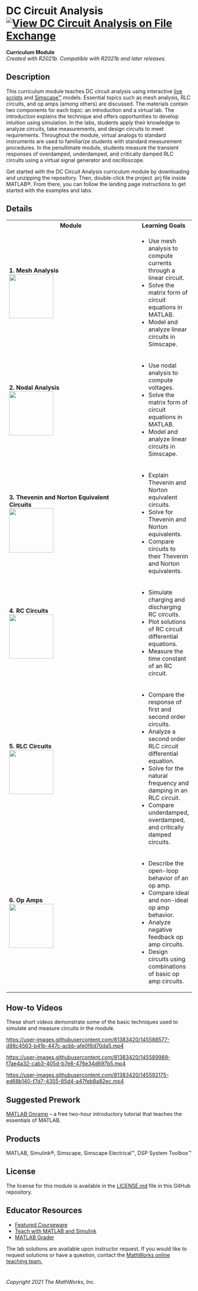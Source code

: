 # DC Circuit Analysis [![View DC Circuit Analysis on File Exchange](https://www.mathworks.com/matlabcentral/images/matlab-file-exchange.svg)](https://www.mathworks.com/matlabcentral/fileexchange/)  
**Curriculum Module**  
_Created with R2021b. Compatible with R2021b and later releases._  

## Description ##
This curriculum module teaches DC circuit analysis using interactive [live scripts](https://www.mathworks.com/products/matlab/live-editor.html) and [Simscape&trade;](https://www.mathworks.com/products/simscape.html) models. Essential topics such as mesh analysis, RLC circuits, and op amps (among others) are discussed. The materials contain two components for each topic: an introduction and a virtual lab. The introduction explains the technique and offers opportunities to develop intuition using simulation. In the labs, students apply their knowledge to analyze circuits, take measurements, and design circuits to meet requirements. Throughout the module, virtual analogs to standard instruments are used to familiarize students with standard measurement procedures. In the penultimate module, students measure the transient responses of overdamped, underdamped, and critically damped RLC circuits using a virtual signal generator and oscilloscope.

Get started with the DC Circuit Analysis curriculum module by downloading and unzipping the repository. Then, double-click the project .prj file inside MATLAB&reg;. From there, you can follow the landing page instructions to get started with the examples and labs.

## Details ##

<table style="vertical-align:top">
  <tr>
    <th width=350>Module</th>
    <th>Learning Goals</th>
  </tr>
  <tr>
    <td>
        <b>1. Mesh Analysis</b><br>
        <img height="120" src="https://user-images.githubusercontent.com/81383420/145477841-2fece5f2-20b7-4926-b6f6-33b84d3d9f31.png" >
    </td>
    <td>    
        <ul>
        <li>Use mesh analysis to compute currents through a linear circuit.</li>
        <li>Solve the matrix form of circuit equations in MATLAB.</li>
        <li>Model and analyze linear circuits in Simscape.</li>
        </ul>
    </td>
  </tr>
  <tr>
    <td>
        <b>2. Nodal Analysis</b><br>
        <img height="120" src="https://user-images.githubusercontent.com/81383420/145477842-6bfc6893-7338-43d1-aac5-a8cfa8b77c04.png" >
    </td>
    <td>    
        <ul>
        <li>Use nodal analysis to compute voltages.</li>
        <li>Solve the matrix form of circuit equations in MATLAB.</li>
        <li>Model and analyze linear circuits in Simscape.</li>
        </ul>
    </td>
  </tr>
  <tr>
    <td>
        <b>3. Thevenin and Norton Equivalent Circuits</b><br>  
        <img height="120" src="https://user-images.githubusercontent.com/81383420/145478206-749ed898-654a-4da0-bdeb-24d852f12263.png" >     
    </td>
    <td>    
        <ul>
        <li>Explain Thevenin and Norton equivalent circuits.</li>
        <li>Solve for Thevenin and Norton equivalents.</li>
        <li>Compare circuits to their Thevenin and Norton equivalents.</li>
        </ul>
    </td>
  </tr>
  <tr>
    <td>
        <b>4. RC Circuits</b><br>      
        <img height="120" src="https://user-images.githubusercontent.com/81383420/145478990-8ee2459d-7d4f-4a29-aa5c-42b6203a4a75.png" >  
    </td>
    <td>    
        <ul>
        <li>Simulate charging and discharging RC circuits.</li>
        <li>Plot solutions of RC circuit differential equations.</li>
        <li>Measure the time constant of an RC circuit.</li>
        </ul>
    </td>
  </tr>
  <tr>
    <td>
        <b>5. RLC Circuits</b><br>
        <img height="120" src="https://user-images.githubusercontent.com/81383420/145479597-53ead5e5-5ae7-45b1-b4cb-df8bb555ed87.png" >  
    </td>
    <td>    
        <ul>
        <li>Compare the response of first and second order circuits.</li>
        <li>Analyze a second order RLC circuit differential equation.</li>
        <li>Solve for the natural frequency and damping in an RLC circuit.</li>
        <li>Compare underdamped, overdamped, and critically damped circuits.</li>
        </ul>
    </td>
  </tr>
  <tr>
    <td>
        <b>6. Op Amps</b><br>
        <img height="120" src="https://user-images.githubusercontent.com/81383420/145480411-efa3ff3e-8cf3-4e56-abe5-3d588fd45c90.png" >  
    </td>
    <td>    
        <ul>
        <li>Describe the open-loop behavior of an op amp.</li>
        <li>Compare ideal and non-ideal op amp behavior.</li>
        <li>Analyze negative feedback op amp circuits.</li>
        <li>Design circuits using combinations of basic op amp circuits.</li>
        </ul>
    </td>
  </tr>
</table>

## How-to Videos ##
These short videos demonstrate some of the basic techniques used to simulate and measure circuits in the module. 

https://user-images.githubusercontent.com/81383420/145588577-d98c4563-b41b-447c-acbb-afe0f6d70da5.mp4

https://user-images.githubusercontent.com/81383420/145589989-f7ae4a32-cab3-405d-b7e8-476e34d697b5.mp4

https://user-images.githubusercontent.com/81383420/145592175-ed68b140-f7d7-4355-85d4-a47feb8a82ec.mp4

## Suggested Prework ##
[MATLAB Onramp](https://www.mathworks.com/learn/tutorials/matlab-onramp.html) – a free two-hour introductory tutorial that teaches the essentials of MATLAB.

## Products ##
MATLAB, Simulink&reg;, Simscape, Simscape Electrical&trade;, DSP System Toolbox&trade;

## License ##
The license for this module is available in the [LICENSE.md](license.md) file in this GitHub repository.

## Educator Resources ##
* [Featured Courseware](https://www.mathworks.com/academia/courseware/course-materials.html)
* [Teach with MATLAB and Simulink](https://www.mathworks.com/academia/educators.html)
* [MATLAB Grader](https://www.mathworks.com/products/matlab-grader.html)

The lab solutions are available upon instructor request. If you would like to request solutions or have a question, contact the <a href="mailto:onlineteaching@mathworks.com">MathWorks online teaching team.</a>

# #

_Copyright 2021 The MathWorks, Inc._
